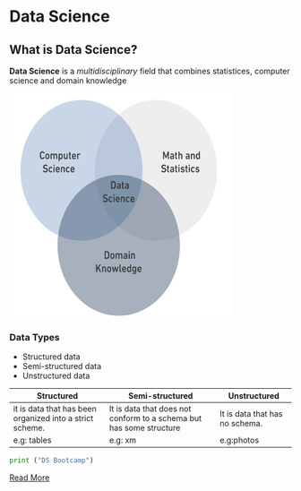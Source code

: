 # Data Science
## What is Data Science?
**Data Science** is a *multidisciplinary* field that combines statistices, computer science and domain knowledge 


<img src="https://github.com/AhoodNaif/Lab3/blob/main/Screenshot%202024-10-07%20214944.jpg" alt="Logo" width="400" height="400">

### Data Types
- Structured data
- Semi-structured data
- Unstructured data

  

| Structured | Semi-structured | Unstructured |
| ----------- | ----------- |----------- |
| it is data that has been organized into a strict scheme. | It is data that does not conform to a schema but has some structure |It is data that has no schema.
| e.g: tables | e.g: xm |e.g:photos|


```python
print ("DS Bootcamp")
```

[Read More](https://en.wikipedia.org/wiki/Data_science)
